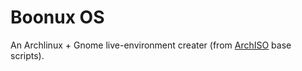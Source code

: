 # Boonux OS

An Archlinux + Gnome live-environment creater (from 
[ArchISO](https://wiki.archlinux.org/index.php/archiso) base scripts).
